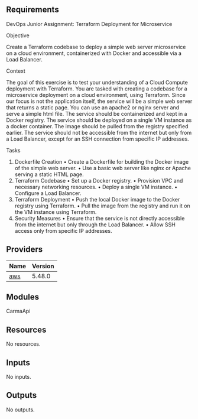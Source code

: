 <!-- BEGIN_TF_DOCS -->
## Requirements

DevOps Junior Assignment: Terraform Deployment for Microservice

Objective

Create a Terraform codebase to deploy a simple web server microservice on a cloud environment,
containerized with Docker and accessible via a Load Balancer.

Context

The goal of this exercise is to test your understanding of a Cloud Compute deployment with Terraform.
You are tasked with creating a codebase for a microservice deployment on a cloud environment, using
Terraform.
Since our focus is not the application itself, the service will be a simple web server that returns a static
page. You can use an apache2 or nginx server and serve a simple html file.
The service should be containerized and kept in a Docker registry.
The service should be deployed on a single VM instance as a docker container. The image should be
pulled from the registry specified earlier.
The service should not be accessible from the internet but only from a Load Balancer, except for an SSH
connection from specific IP addresses.

Tasks

1. Dockerfile Creation
• Create a Dockerfile for building the Docker image of the simple web server.
• Use a basic web server like nginx or Apache serving a static HTML page.
2. Terraform Codebase
• Set up a Docker registry.
• Provision VPC and necessary networking resources.
• Deploy a single VM instance.
• Configure a Load Balancer.
3. Terraform Deployment
• Push the local Docker image to the Docker registry using Terraform.
• Pull the image from the registry and run it on the VM instance using Terraform.
4. Security Measures
• Ensure that the service is not directly accessible from the internet but only through
the Load Balancer.
• Allow SSH access only from specific IP addresses.
## Providers

| Name | Version |
|------|---------|
| <a name="provider_aws"></a> [aws](#provider\_aws) | 5.48.0 |

## Modules

CarmaApi

## Resources

No resources.

## Inputs

No inputs.

## Outputs

No outputs.
<!-- END_TF_DOCS -->
